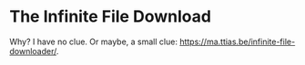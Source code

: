 The Infinite File Download
==========================

Why? I have no clue. Or maybe, a small clue: https://ma.ttias.be/infinite-file-downloader/. 
